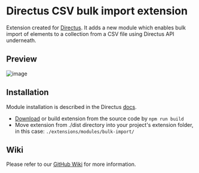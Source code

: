 # Directus CSV bulk import extension
Extension created for [Directus](https://github.com/directus/directus). It adds a new module which enables bulk import of elements to a collection from a CSV file using Directus API underneath.

## Preview
![image](https://github.com/PolySentry/bulk-import-extension/blob/main/img/README.png)


## Installation
Module installation is described in the Directus [docs](https://docs.directus.io/extensions/creating-extensions/#deploying-your-extension).

- [Download](https://github.com/PolySentry/directus-csv-bulk-import/releases/download/v1.1.1/index.js) or build extension from the source code by `npm run build`
- Move extension from ./dist directory into your project's extension folder, in this case: `./extensions/modules/bulk-import/ `

## Wiki
Please refer to our [GitHub Wiki](https://github.com/PolySentry/directus-csv-bulk-import/wiki) for more information.
